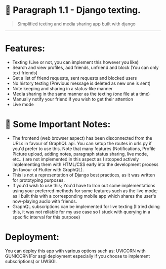 # 📠 Paragraph 1.1 - Django texting.
> Simplified texting and media sharing app built with django

---

# Features:

- Texting (Live or not, you can implement this however you like)
- Search and view profiles, add friends, unfriend and block (You can only text friends)
- Get a list of friend requests, sent requests and blocked users
- No history texting (Previous message is deleted as new one is sent)
- Note keeping and sharing in a status-like manner
- Media sharing in the same manner as the texting (one file at a time)
- Manually notify your friend if you wish to get their attention
- Live mode


# 📓 Some Important Notes:

- The frontend (web browser aspect) has been disconnected from the URLs in favour of GraphQL api. You can setup the routes in urls.py if you'd prefer to use this. Note that many features (Notifications, Profile Picture upload, adding notes, paragraph status sharing, live mode, etc...) are not implemented in this aspect as I stopped actively implementing them with HTML/CSS early into the development process (in favour of Flutter with GraphQL).
- This is not a representation of Django best practices, as it was written for prototyping purposes.
- If you'd wish to use this; You'd have to Iron out some implementations using your preferred methods for some features such as the live mode; as I built this with a corresponding mobile app which shares the user's now-playing audio with friends.
- GraphQL subscriptions can be implemented for live texting (I tried doing this, it was not reliable for my use case so I stuck with querying in a specific interval for this purpose)


# Deployment:

You can deploy this app with various options such as: UVICORN with GUNICORN(For asgi deployment especially if you choose to implement subscriptions) or UWSGI.
